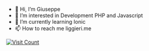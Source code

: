 - 👋 Hi, I’m Giuseppe
- 👀 I’m interested in Development PHP and Javascript
- 🌱 I’m currently learning Ionic
- 📫 How to reach me liggieri.me


[![Visit Count](https://visitcount.itsvg.in/api?id=my0nese&label=Profile%20Views&icon=7&pretty=false)](https://visitcount.itsvg.in)

<!---
my0nese/my0nese is a ✨ special ✨ repository because its `README.md` (this file) appears on your GitHub profile.
You can click the Preview link to take a look at your changes.
--->
